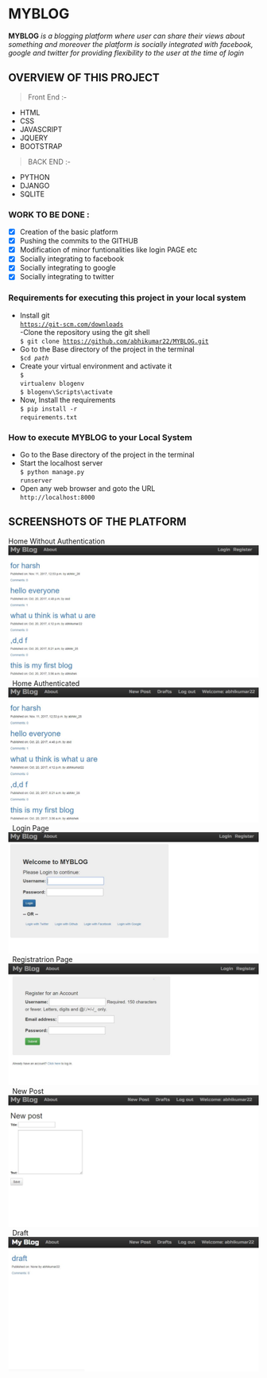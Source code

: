 # MYBLOG
**MYBLOG** *is a blogging platform where user can share their views about something and moreover the platform is socially integrated with* *facebook, google and twitter for providing flexibility to the user at the time of login*

## OVERVIEW OF THIS PROJECT

> Front End :-
- HTML
- CSS
- JAVASCRIPT
- JQUERY
- BOOTSTRAP

> BACK END :-
- PYTHON
- DJANGO
- SQLITE

### WORK TO BE DONE :
- [x] Creation of the basic platform
- [x] Pushing the commits to the GITHUB
- [x] Modification of minor funtionalities like login PAGE etc
- [x] Socially integrating to facebook
- [x] Socially integrating to google
- [x] Socially integrating to twitter

### Requirements for executing this project in your local system <br>
- Install git <br>
<code>https://git-scm.com/downloads</code> <br>
-Clone the repository using the git shell <br>
<code>$ git clone https://github.com/abhikumar22/MYBLOG.git</code> <br>
- Go to the Base directory of the project in the terminal <br>
<code>$cd *path*</code> <br>
- Create your virtual environment and activate it <br>
<code>$ virtualenv blogenv</code> <br>
<code>$ blogenv\Scripts\activate</code> <br>
- Now, Install the requirements <br>
<code>$ pip install -r requirements.txt</code> <br>

### How to execute MYBLOG to your Local System
- Go to the Base directory of the project in the terminal <br>
- Start the localhost server <br>
<code>$ python manage.py runserver</code> <br>
- Open any web browser and goto the URL <br>
 <code>http://localhost:8000</code>

## SCREENSHOTS OF THE PLATFORM
Home Without Authentication
<img src="/screenshots/home_without_authenticated.JPG">
&nbsp;
Home Authenticated
<img src="/screenshots/home_authenticated.JPG">
&nbsp;
Login Page
<img src="/screenshots/login_page.JPG">
&nbsp;
Registratrion Page
<img src="/screenshots/registration_page.JPG">
&nbsp;
New Post
<img src="/screenshots/new_post.JPG">
&nbsp;
Draft
<img src="/screenshots/draft.JPG">
&nbsp;
